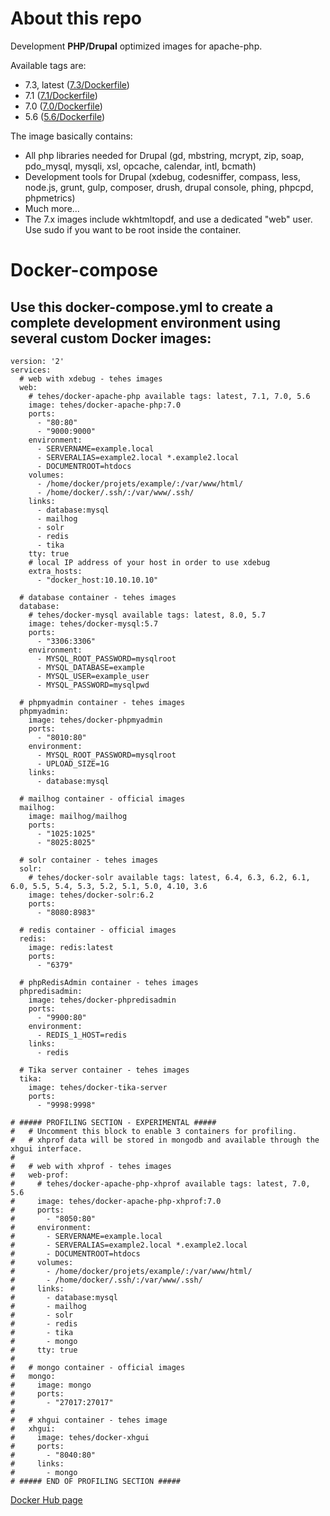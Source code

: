 # About this repo

Development **PHP/Drupal** optimized images for apache-php.

Available tags are:
- 7.3, latest ([7.3/Dockerfile](https://github.com/TehesFR/docker-apache-php/blob/master/7.3/Dockerfile))
- 7.1 ([7.1/Dockerfile](https://github.com/TehesFR/docker-apache-php/blob/master/7.1/Dockerfile))
- 7.0 ([7.0/Dockerfile](https://github.com/TehesFR/docker-apache-php/blob/master/7.0/Dockerfile))
- 5.6 ([5.6/Dockerfile](https://github.com/TehesFR/docker-apache-php/tree/master/5.6/Dockerfile))

The image basically contains:

- All php libraries needed for Drupal (gd, mbstring, mcrypt, zip, soap, pdo_mysql, mysqli, xsl, opcache, calendar, intl, bcmath)
- Development tools for Drupal (xdebug, codesniffer, compass, less, node.js, grunt, gulp, composer, drush, drupal console, phing, phpcpd, phpmetrics)
- Much more...
- The 7.x images include wkhtmltopdf, and use a dedicated "web" user. Use sudo if you want to be root inside the container.

# Docker-compose
## Use this docker-compose.yml to create a complete development environment using several custom Docker images:

    version: '2'
    services:
      # web with xdebug - tehes images
      web:
        # tehes/docker-apache-php available tags: latest, 7.1, 7.0, 5.6
        image: tehes/docker-apache-php:7.0
        ports:
          - "80:80"
          - "9000:9000"
        environment:
          - SERVERNAME=example.local
          - SERVERALIAS=example2.local *.example2.local
          - DOCUMENTROOT=htdocs
        volumes:
          - /home/docker/projets/example/:/var/www/html/
          - /home/docker/.ssh/:/var/www/.ssh/
        links:
          - database:mysql
          - mailhog
          - solr
          - redis
          - tika
        tty: true
        # local IP address of your host in order to use xdebug
        extra_hosts:
          - "docker_host:10.10.10.10"

      # database container - tehes images
      database:
        # tehes/docker-mysql available tags: latest, 8.0, 5.7
        image: tehes/docker-mysql:5.7
        ports:
          - "3306:3306"
        environment:
          - MYSQL_ROOT_PASSWORD=mysqlroot
          - MYSQL_DATABASE=example
          - MYSQL_USER=example_user
          - MYSQL_PASSWORD=mysqlpwd

      # phpmyadmin container - tehes images
      phpmyadmin:
        image: tehes/docker-phpmyadmin
        ports:
          - "8010:80"
        environment:
          - MYSQL_ROOT_PASSWORD=mysqlroot
          - UPLOAD_SIZE=1G
        links:
          - database:mysql

      # mailhog container - official images
      mailhog:
        image: mailhog/mailhog
        ports:
          - "1025:1025"
          - "8025:8025"

      # solr container - tehes images
      solr:
        # tehes/docker-solr available tags: latest, 6.4, 6.3, 6.2, 6.1, 6.0, 5.5, 5.4, 5.3, 5.2, 5.1, 5.0, 4.10, 3.6
        image: tehes/docker-solr:6.2
        ports:
          - "8080:8983"

      # redis container - official images
      redis:
        image: redis:latest
        ports:
          - "6379"

      # phpRedisAdmin container - tehes images
      phpredisadmin:
        image: tehes/docker-phpredisadmin
        ports:
          - "9900:80"
        environment:
          - REDIS_1_HOST=redis
        links:
          - redis

      # Tika server container - tehes images
      tika:
        image: tehes/docker-tika-server
        ports:
          - "9998:9998"

    # ##### PROFILING SECTION - EXPERIMENTAL #####
    #   # Uncomment this block to enable 3 containers for profiling.
    #   # xhprof data will be stored in mongodb and available through the xhgui interface.
    #
    #   # web with xhprof - tehes images
    #   web-prof:
    #     # tehes/docker-apache-php-xhprof available tags: latest, 7.0, 5.6
    #     image: tehes/docker-apache-php-xhprof:7.0
    #     ports:
    #       - "8050:80"
    #     environment:
    #       - SERVERNAME=example.local
    #       - SERVERALIAS=example2.local *.example2.local
    #       - DOCUMENTROOT=htdocs
    #     volumes:
    #       - /home/docker/projets/example/:/var/www/html/
    #       - /home/docker/.ssh/:/var/www/.ssh/
    #     links:
    #       - database:mysql
    #       - mailhog
    #       - solr
    #       - redis
    #       - tika
    #       - mongo
    #     tty: true
    #
    #   # mongo container - official images
    #   mongo:
    #     image: mongo
    #     ports:
    #       - "27017:27017"
    #
    #   # xhgui container - tehes image
    #   xhgui:
    #     image: tehes/docker-xhgui
    #     ports:
    #       - "8040:80"
    #     links:
    #       - mongo
    # ##### END OF PROFILING SECTION #####


[Docker Hub page](https://hub.docker.com/r/tehes/docker-apache-php/)
